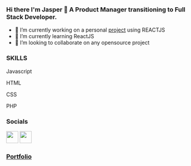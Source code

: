 ### Hi there I'm Jasper 👋 A Product Manager transitioning to Full Stack Developer.

<!--
**jasper1001/jasper1001** is a ✨ _special_ ✨ repository because its `README.md` (this file) appears on your GitHub profile.
-->
- 🔭 I’m currently working on a personal <a href="https://crypto-bros-calculator.vercel.app/">project</a> using REACTJS 
- 🌱 I’m currently learning ReactJS
- 👯 I’m looking to collaborate on any opensource project



### SKILLS

 <p>Javascript</p>
 <p>HTML</p>
  <p>CSS</p>
  <p>PHP</p>


### Socials
<a href="https://www.linkedin.com/in/jasper-manalo-006207126/"><img src="https://raw.githubusercontent.com/danielcranney/readme-generator/main/public/icons/socials/linkedin.svg" heigth="32" width="32" max-width="100%"></a>
<a href="https://twitter.com/jaspercoding"><img src="https://raw.githubusercontent.com/danielcranney/readme-generator/main/public/icons/socials/twitter.svg" heigth="32" width="32" max-width="100%"></a>
### <a href="https://jasper-portfolio.vercel.app/">Portfolio</a>



